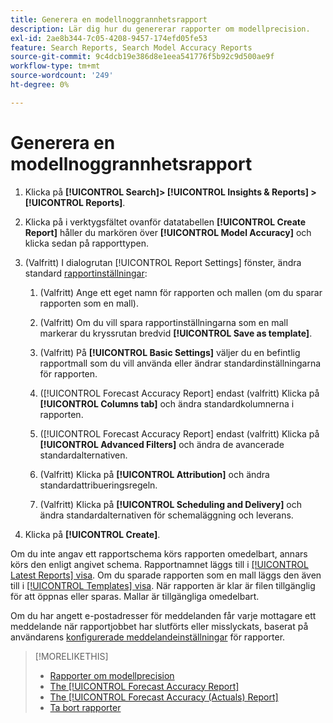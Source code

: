 ```yaml
---
title: Generera en modellnoggrannhetsrapport
description: Lär dig hur du genererar rapporter om modellprecision.
exl-id: 2ae8b344-7c05-4208-9457-174efd05fe53
feature: Search Reports, Search Model Accuracy Reports
source-git-commit: 9c4dcb19e386d8e1eea541776f5b92c9d500ae9f
workflow-type: tm+mt
source-wordcount: '249'
ht-degree: 0%

---
```


# Generera en modellnoggrannhetsrapport

1. Klicka på **[!UICONTROL Search]> [!UICONTROL Insights & Reports] >[!UICONTROL Reports]**.

1. Klicka på i verktygsfältet ovanför datatabellen **[!UICONTROL Create Report]** håller du markören över **[!UICONTROL Model Accuracy]** och klicka sedan på rapporttypen.

1. (Valfritt) I dialogrutan [!UICONTROL Report Settings] fönster, ändra standard [rapportinställningar](forecast-accuracy-report.md):

   1. (Valfritt) Ange ett eget namn för rapporten och mallen (om du sparar rapporten som en mall).

   1. (Valfritt) Om du vill spara rapportinställningarna som en mall markerar du kryssrutan bredvid **[!UICONTROL Save as template]**.

   1. (Valfritt) På **[!UICONTROL Basic Settings]** väljer du en befintlig rapportmall som du vill använda eller ändrar standardinställningarna för rapporten.

   1. ([!UICONTROL Forecast Accuracy Report] endast (valfritt) Klicka på **[!UICONTROL Columns tab]** och ändra standardkolumnerna i rapporten.

   1. ([!UICONTROL Forecast Accuracy Report] endast (valfritt) Klicka på **[!UICONTROL Advanced Filters]** och ändra de avancerade standardalternativen.

   1. (Valfritt) Klicka på **[!UICONTROL Attribution]** och ändra standardattribueringsregeln.

   1. (Valfritt) Klicka på **[!UICONTROL Scheduling and Delivery]** och ändra standardalternativen för schemaläggning och leverans.

1. Klicka på **[!UICONTROL Create]**.

Om du inte angav ett rapportschema körs rapporten omedelbart, annars körs den enligt angivet schema. Rapportnamnet läggs till i [[!UICONTROL Latest Reports] visa](/help/search-social-commerce/reports/report-about.md). Om du sparade rapporten som en mall läggs den även till i [[!UICONTROL Templates] visa](/help/search-social-commerce/reports/report-about.md). När rapporten är klar är filen tillgänglig för att öppnas eller sparas. Mallar är tillgängliga omedelbart.

Om du har angett e-postadresser för meddelanden får varje mottagare ett meddelande när rapportjobbet har slutförts eller misslyckats, baserat på användarens [konfigurerade meddelandeinställningar](/help/search-social-commerce/notifications/notification-edit.md) för rapporter.

>[!MORELIKETHIS]
>
>* [Rapporter om modellprecision](/help/search-social-commerce/reports/management/model-accuracy/model-accuracy-report-about.md)
>* [The [!UICONTROL Forecast Accuracy Report]](forecast-accuracy-report.md)
>* [The [!UICONTROL Forecast Accuracy (Actuals) Report]](forecast-accuracy-actuals-report.md)
>* [Ta bort rapporter](/help/search-social-commerce/reports/management/report-delete.md)
